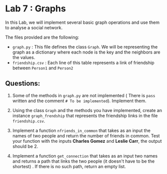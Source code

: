 # Lab 7 : Graphs

In this Lab, we will implement several basic graph operations and use them to analyse a social network. 

The files provided are the following:

 -  `graph.py` : This file defines the class `Graph`. We will be representing the graph as a dictionary where each node is the key and the neighbors are the values.
 - `friendship.csv` : Each line of this table represents a link of friendship between `Person1` and `Person2`
 
## Questions:
 
 1. Some of the methods in `graph.py` are not implemented ( There is `pass` written and the comment `# To be implemented`). Implement them.
 
 2.  Using the class `Graph` and the methods you have implemented, create an instance `graph_frendship` that represents the friendship links in the file `friendship.csv`. 

3. Implement a function `nfriends_in_common` that takes as an input the names of two people and return the number of friends in common. Test your function with the inputs **Charles Gomez** and **Leslie Carr**, the output should be 2. 

4. Implement a function `get_connection` that takes as an input two names and returns a path that links the two people (it doesn't have to be the shortest) . If there is no such path, return an empty list. 





